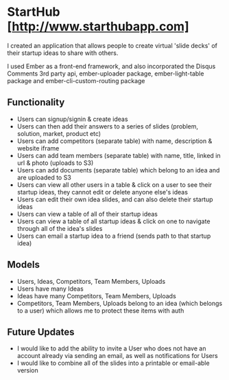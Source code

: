 # StartHub [http://www.starthubapp.com]

I created an application that allows people to create virtual 'slide decks' of their startup ideas to share with others.

I used Ember as a front-end framework, and also incorporated the Disqus Comments 3rd party api, ember-uploader package, ember-light-table package and ember-cli-custom-routing package

## Functionality

-   Users can signup/signin & create ideas
-   Users can then add their answers to a series of slides (problem, solution, market, product etc)
-   Users can add competitors (separate table) with name, description & website iframe
-   Users can add team members (separate table) with name, title, linked in url & photo (uploads to S3)
-   Users can add documents (separate table) which belong to an idea and are uploaded to S3
-   Users can view all other users in a table & click on a user to see their startup ideas, they cannot edit or delete anyone else's ideas
-   Users can edit their own idea slides, and can also delete their startup ideas
-   Users can view a table of all of their startup ideas
-   Users can view a table of all startup ideas & click on one to navigate through all of the idea's slides
-   Users can email a startup idea to a friend (sends path to that startup idea)

## Models

-   Users, Ideas, Competitors, Team Members, Uploads
-   Users have many Ideas
-   Ideas have many Competitors, Team Members, Uploads
-   Competitors, Team Members, Uploads belong to an idea (which belongs to a user) which allows me to protect these items with auth

## Future Updates

-   I would like to add the ability to invite a User who does not have an
account already via sending an email, as well as notifications for Users
-   I would like to combine all of the slides into a printable or email-able version
